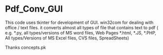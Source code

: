 # Pdf_Conv_GUI
This code uses tkinter for development of GUI.
win32com for dealing with office / text files.
it converts almost all types of file that contains text to pdf
( e.g. *.py, all types/versions of MS word files, Web Pages *.html, *.JS, *.PHP, 
       All types/Versions of MS Excel files, CVS files, SpreadSheets)

Thanks  concepts.pk
